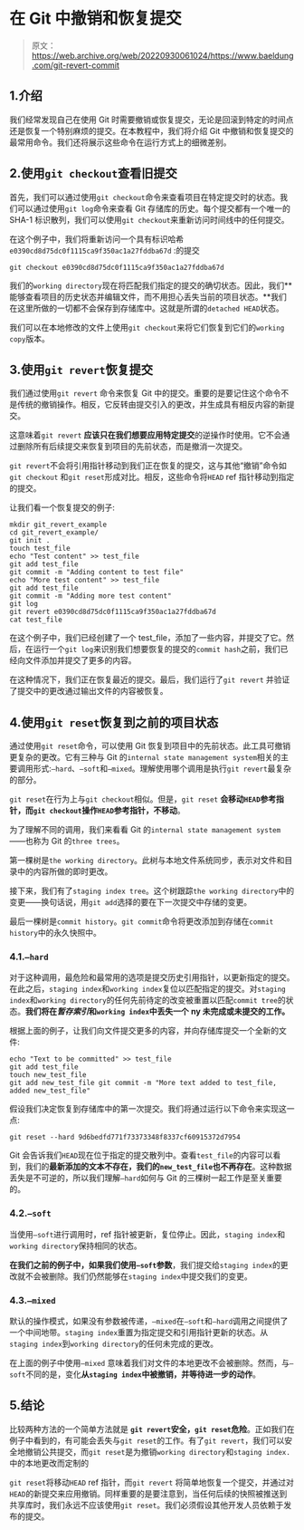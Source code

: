 # 在 Git 中撤销和恢复提交

> 原文：<https://web.archive.org/web/20220930061024/https://www.baeldung.com/git-revert-commit>

## 1.介绍

我们经常发现自己在使用 Git 时需要撤销或恢复提交，无论是回滚到特定的时间点还是恢复一个特别麻烦的提交。在本教程中，我们将介绍 Git 中撤销和恢复提交的最常用命令。我们还将展示这些命令在运行方式上的细微差别。

## 2.使用`git checkout`查看旧提交

首先，我们可以通过使用`git checkout`命令来查看项目在特定提交时的状态。我们可以通过使用`git log`命令来查看 Git 存储库的历史。每个提交都有一个唯一的 SHA-1 标识散列，我们可以使用`git checkout`来重新访问时间线中的任何提交。

在这个例子中，我们将重新访问一个具有标识哈希`e0390cd8d75dc0f1115ca9f350ac1a27fddba67d` :的提交

```
git checkout e0390cd8d75dc0f1115ca9f350ac1a27fddba67d
```

我们的`working directory`现在将匹配我们指定的提交的确切状态。因此，我们**能够查看项目的历史状态并编辑文件，而不用担心丢失当前的项目状态。**我们在这里所做的一切都不会保存到存储库中。这就是所谓的`detached HEAD`状态。

我们可以在本地修改的文件上使用`git checkout`来将它们恢复到它们的`working copy`版本。

## 3.使用`git revert`恢复提交

我们通过使用`git revert` 命令来恢复 Git 中的提交。重要的是要记住这个命令不是传统的撤销操作。相反，它反转由提交引入的更改，并生成具有相反内容的新提交。

这意味着`git revert` **应该只在我们想要应用特定提交**的逆操作时使用。它不会通过删除所有后续提交来恢复到项目的先前状态，而是撤消一次提交。

`git revert`不会将引用指针移动到我们正在恢复的提交，这与其他“撤销”命令如`git checkout` 和`git reset`形成对比。相反，这些命令将`HEAD` ref 指针移动到指定的提交。

让我们看一个恢复提交的例子:

```
mkdir git_revert_example
cd git_revert_example/
git init .
touch test_file
echo "Test content" >> test_file 
git add test_file
git commit -m "Adding content to test file"
echo "More test content" >> test_file 
git add test_file
git commit -m "Adding more test content"
git log
git revert e0390cd8d75dc0f1115ca9f350ac1a27fddba67d
cat test_file
```

在这个例子中，我们已经创建了一个 test_file，添加了一些内容，并提交了它。然后，在运行一个`git log`来识别我们想要恢复的提交的`commit hash`之前，我们已经向文件添加并提交了更多的内容。

在这种情况下，我们正在恢复最近的提交。最后，我们运行了`git revert` 并验证了提交中的更改通过输出文件的内容被恢复。

## 4.使用`git reset`恢复到之前的项目状态

通过使用`git reset`命令，可以使用 Git 恢复到项目中的先前状态。此工具可撤销更复杂的更改。它有三种与 Git 的`internal state management system`相关的主要调用形式:`–hard`、`–soft`和`–mixed`。理解使用哪个调用是执行`git revert`最复杂的部分。

`git reset`在行为上与`git checkout`相似。但是，`git reset` **会移动`HEAD`参考指针，而`git checkout`操作`HEAD`参考指针，不移动**。

为了理解不同的调用，我们来看看 Git 的`internal state management system`——也称为 Git 的`three trees`。

第一棵树是`the working directory`。此树与本地文件系统同步，表示对文件和目录中的内容所做的即时更改。

接下来，我们有了`staging index tree`。这个树跟踪`the working directory`中的变更——换句话说，用`git add`选择的要在下一次提交中存储的变更。

最后一棵树是`commit history`。`git commit`命令将更改添加到存储在`commit history`中的永久快照中。

### 4.1.`–hard`

对于这种调用，最危险和最常用的选项是提交历史引用指针，以更新指定的提交。在此之后，`staging index`和`working index`复位以匹配指定的提交。对`staging index`和`working directory`的任何先前待定的改变被重置以匹配`commit tree`的状态。**我们将在*暂存索引*和`working index`中丢失一个** **ny 未完成或未提交的工作。**

根据上面的例子，让我们向文件提交更多的内容，并向存储库提交一个全新的文件:

```
echo "Text to be committed" >> test_file
git add test_file
touch new_test_file
git add new_test_file git commit -m "More text added to test_file, added new_test_file"
```

假设我们决定恢复到存储库中的第一次提交。我们将通过运行以下命令来实现这一点:

```
git reset --hard 9d6bedfd771f73373348f8337cf60915372d7954
```

Git 会告诉我们`HEAD`现在位于指定的提交散列中。查看`test_file`的内容可以看到，我们的**最新添加的文本不存在，我们的`new_test_file`也不再存在**。这种数据丢失是不可逆的，所以我们理解`–hard`如何与 Git 的三棵树一起工作是至关重要的。

### 4.2.`–soft`

当使用`–soft`进行调用时，ref 指针被更新，复位停止。因此，`staging index`和`working directory`保持相同的状态。

**在我们之前的例子中，如果我们使用`–soft`参数**，我们提交给`staging index`的更改就不会被删除。我们仍然能够在`staging index`中提交我们的变更。

### 4.3.`–mixed`

默认的操作模式，如果没有参数被传递，`–mixed`在`–soft`和`–hard`调用之间提供了一个中间地带。`staging index`重置为指定提交和引用指针更新的状态。从`staging index`到`working directory`的任何未完成的更改。

在上面的例子中使用`–mixed` 意味着我们对文件的本地更改不会被删除。然而，与`–soft`不同的是，变化**从`staging index`中被撤销，并等待进一步的动作**。

## 5.结论

比较两种方法的一个简单方法就是 **`git revert`安全，`git reset`危险**。正如我们在例子中看到的，有可能会丢失与`git reset`的工作。有了`git revert`，我们可以安全地撤销公共提交，而`git reset`是为撤销`working directory`和`staging index.`中的本地更改而定制的

`git reset`将移动`HEAD` ref 指针，而`git revert` 将简单地恢复一个提交，并通过对`HEAD`的新提交来应用撤销。同样重要的是要注意到，当任何后续的快照被推送到共享库时，我们永远不应该使用`git reset`。我们必须假设其他开发人员依赖于发布的提交。